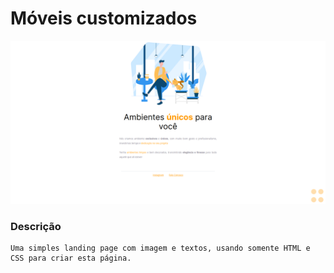 # Móveis customizados

![Screenshot](https://github.com/dcarminatti/moveis-customizados/blob/9f7b09acc39d895ee1102081819329f620fb8b17/screenshot.png?raw=true)

### Descrição

    Uma simples landing page com imagem e textos, usando somente HTML e CSS para criar esta página.
